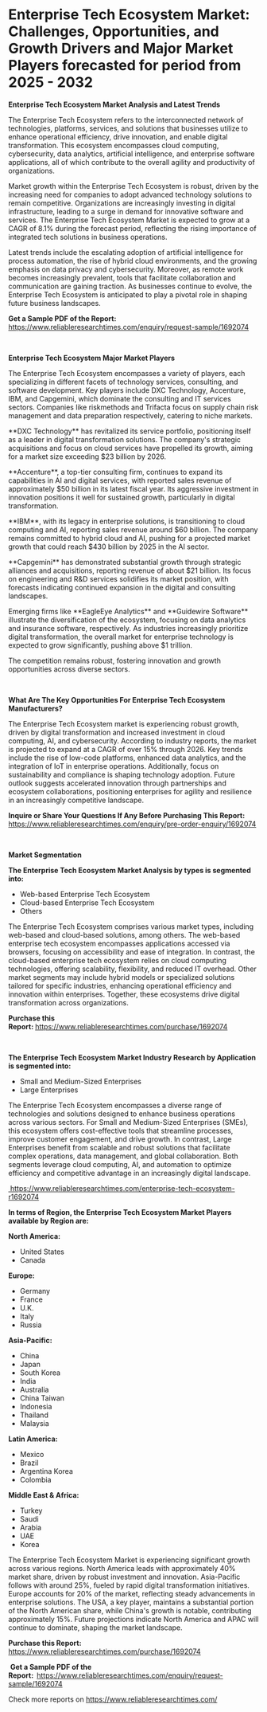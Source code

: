 <p><h1>Enterprise Tech Ecosystem Market: Challenges, Opportunities, and Growth Drivers and Major Market Players forecasted for period from 2025 - 2032</h1></p><p><strong>Enterprise Tech Ecosystem Market Analysis and Latest Trends</strong></p>
<p><p>The Enterprise Tech Ecosystem refers to the interconnected network of technologies, platforms, services, and solutions that businesses utilize to enhance operational efficiency, drive innovation, and enable digital transformation. This ecosystem encompasses cloud computing, cybersecurity, data analytics, artificial intelligence, and enterprise software applications, all of which contribute to the overall agility and productivity of organizations.</p><p>Market growth within the Enterprise Tech Ecosystem is robust, driven by the increasing need for companies to adopt advanced technology solutions to remain competitive. Organizations are increasingly investing in digital infrastructure, leading to a surge in demand for innovative software and services. The Enterprise Tech Ecosystem Market is expected to grow at a CAGR of 8.1% during the forecast period, reflecting the rising importance of integrated tech solutions in business operations.</p><p>Latest trends include the escalating adoption of artificial intelligence for process automation, the rise of hybrid cloud environments, and the growing emphasis on data privacy and cybersecurity. Moreover, as remote work becomes increasingly prevalent, tools that facilitate collaboration and communication are gaining traction. As businesses continue to evolve, the Enterprise Tech Ecosystem is anticipated to play a pivotal role in shaping future business landscapes.</p></p>
<p><strong>Get a Sample PDF of the Report:&nbsp;</strong> <a href="https://www.reliableresearchtimes.com/enquiry/request-sample/1692074?utm_campaign=3061&utm_medium=2&utm_source=Github&utm_content=ia&utm_term=27032025&utm_id=enterprise-tech-ecosystem">https://www.reliableresearchtimes.com/enquiry/request-sample/1692074</a></p>
<p>&nbsp;</p>
<p><strong>Enterprise Tech Ecosystem Major Market Players</strong></p>
<p><p>The Enterprise Tech Ecosystem encompasses a variety of players, each specializing in different facets of technology services, consulting, and software development. Key players include DXC Technology, Accenture, IBM, and Capgemini, which dominate the consulting and IT services sectors. Companies like riskmethods and Trifacta focus on supply chain risk management and data preparation respectively, catering to niche markets.</p><p>**DXC Technology** has revitalized its service portfolio, positioning itself as a leader in digital transformation solutions. The company's strategic acquisitions and focus on cloud services have propelled its growth, aiming for a market size exceeding $23 billion by 2026.</p><p>**Accenture**, a top-tier consulting firm, continues to expand its capabilities in AI and digital services, with reported sales revenue of approximately $50 billion in its latest fiscal year. Its aggressive investment in innovation positions it well for sustained growth, particularly in digital transformation.</p><p>**IBM**, with its legacy in enterprise solutions, is transitioning to cloud computing and AI, reporting sales revenue around $60 billion. The company remains committed to hybrid cloud and AI, pushing for a projected market growth that could reach $430 billion by 2025 in the AI sector.</p><p>**Capgemini** has demonstrated substantial growth through strategic alliances and acquisitions, reporting revenue of about $21 billion. Its focus on engineering and R&D services solidifies its market position, with forecasts indicating continued expansion in the digital and consulting landscapes.</p><p>Emerging firms like **EagleEye Analytics** and **Guidewire Software** illustrate the diversification of the ecosystem, focusing on data analytics and insurance software, respectively. As industries increasingly prioritize digital transformation, the overall market for enterprise technology is expected to grow significantly, pushing above $1 trillion. </p><p>The competition remains robust, fostering innovation and growth opportunities across diverse sectors.</p></p>
<p>&nbsp;</p>
<p><strong>What Are The Key Opportunities For Enterprise Tech Ecosystem Manufacturers?</strong></p>
<p><p>The Enterprise Tech Ecosystem market is experiencing robust growth, driven by digital transformation and increased investment in cloud computing, AI, and cybersecurity. According to industry reports, the market is projected to expand at a CAGR of over 15% through 2026. Key trends include the rise of low-code platforms, enhanced data analytics, and the integration of IoT in enterprise operations. Additionally, focus on sustainability and compliance is shaping technology adoption. Future outlook suggests accelerated innovation through partnerships and ecosystem collaborations, positioning enterprises for agility and resilience in an increasingly competitive landscape.</p></p>
<p><strong>Inquire or Share Your Questions If Any Before Purchasing This Report:</strong> <a href="https://www.reliableresearchtimes.com/enquiry/pre-order-enquiry/1692074?utm_campaign=3061&utm_medium=2&utm_source=Github&utm_content=ia&utm_term=27032025&utm_id=enterprise-tech-ecosystem">https://www.reliableresearchtimes.com/enquiry/pre-order-enquiry/1692074</a></p>
<p>&nbsp;</p>
<p><strong>Market Segmentation</strong></p>
<p><strong>The Enterprise Tech Ecosystem Market Analysis by types is segmented into:</strong></p>
<p><ul><li>Web-based Enterprise Tech Ecosystem</li><li>Cloud-based Enterprise Tech Ecosystem</li><li>Others</li></ul></p>
<p><p>The Enterprise Tech Ecosystem comprises various market types, including web-based and cloud-based solutions, among others. The web-based enterprise tech ecosystem encompasses applications accessed via browsers, focusing on accessibility and ease of integration. In contrast, the cloud-based enterprise tech ecosystem relies on cloud computing technologies, offering scalability, flexibility, and reduced IT overhead. Other market segments may include hybrid models or specialized solutions tailored for specific industries, enhancing operational efficiency and innovation within enterprises. Together, these ecosystems drive digital transformation across organizations.</p></p>
<p><strong>Purchase this Report:&nbsp;</strong><a href="https://www.reliableresearchtimes.com/purchase/1692074?utm_campaign=3061&utm_medium=2&utm_source=Github&utm_content=ia&utm_term=27032025&utm_id=enterprise-tech-ecosystem">https://www.reliableresearchtimes.com/purchase/1692074</a></p>
<p>&nbsp;</p>
<p><strong>The Enterprise Tech Ecosystem Market Industry Research by Application is segmented into:</strong></p>
<p><ul><li>Small and Medium-Sized Enterprises</li><li>Large Enterprises</li></ul></p>
<p><p>The Enterprise Tech Ecosystem encompasses a diverse range of technologies and solutions designed to enhance business operations across various sectors. For Small and Medium-Sized Enterprises (SMEs), this ecosystem offers cost-effective tools that streamline processes, improve customer engagement, and drive growth. In contrast, Large Enterprises benefit from scalable and robust solutions that facilitate complex operations, data management, and global collaboration. Both segments leverage cloud computing, AI, and automation to optimize efficiency and competitive advantage in an increasingly digital landscape.</p></p>
<p><a href="https://www.reliableresearchtimes.com/enterprise-tech-ecosystem-r1692074?utm_campaign=3061&utm_medium=2&utm_source=Github&utm_content=ia&utm_term=27032025&utm_id=enterprise-tech-ecosystem">&nbsp;https://www.reliableresearchtimes.com/enterprise-tech-ecosystem-r1692074</a></p>
<p><strong>In terms of Region, the Enterprise Tech Ecosystem Market Players available by Region are:</strong></p>
<p>
    <p> <strong> North America: </strong>
        <ul>
            <li>United States</li>
            <li>Canada</li>
        </ul>
        </p> 
    <p> <strong> Europe: </strong>
        <ul>
            <li>Germany</li>
            <li>France</li>
            <li>U.K.</li>
            <li>Italy</li>
            <li>Russia</li>
        </ul>
        </p> 
    <p> <strong> Asia-Pacific: </strong>
        <ul>
            <li>China</li>
            <li>Japan</li>
            <li>South Korea</li>
            <li>India</li>
            <li>Australia</li>
            <li>China Taiwan</li>
            <li>Indonesia</li>
            <li>Thailand</li>
            <li>Malaysia</li>
        </ul>
        </p> 
    <p> <strong> Latin America: </strong>
        <ul>
            <li>Mexico</li>
            <li>Brazil</li>
            <li>Argentina Korea</li>
            <li>Colombia</li>
        </ul>
        </p> 
    <p> <strong> Middle East & Africa: </strong>
        <ul>
            <li>Turkey</li>
            <li>Saudi</li>
            <li>Arabia</li>
            <li>UAE</li>
            <li>Korea</li>
        </ul>
    </p>
    </p>
<p><p>The Enterprise Tech Ecosystem Market is experiencing significant growth across various regions. North America leads with approximately 40% market share, driven by robust investment and innovation. Asia-Pacific follows with around 25%, fueled by rapid digital transformation initiatives. Europe accounts for 20% of the market, reflecting steady advancements in enterprise solutions. The USA, a key player, maintains a substantial portion of the North American share, while China's growth is notable, contributing approximately 15%. Future projections indicate North America and APAC will continue to dominate, shaping the market landscape.</p></p>
<p><strong>Purchase this Report: </strong><a href="https://www.reliableresearchtimes.com/purchase/1692074?utm_campaign=3061&utm_medium=2&utm_source=Github&utm_content=ia&utm_term=27032025&utm_id=enterprise-tech-ecosystem">https://www.reliableresearchtimes.com/purchase/1692074</a></p>
<p>&nbsp;<strong>Get a Sample PDF of the Report:&nbsp;&nbsp;</strong><a href="https://www.reliableresearchtimes.com/enquiry/request-sample/1692074?utm_campaign=3061&utm_medium=2&utm_source=Github&utm_content=ia&utm_term=27032025&utm_id=enterprise-tech-ecosystem">https://www.reliableresearchtimes.com/enquiry/request-sample/1692074</a></p>
<p><strong></strong></p>
<p>Check more reports on <a href="https://www.reliableresearchtimes.com/?utm_campaign=3061&utm_medium=2&utm_source=Github&utm_content=ia&utm_term=27032025&utm_id=enterprise-tech-ecosystem">https://www.reliableresearchtimes.com/</a></p>